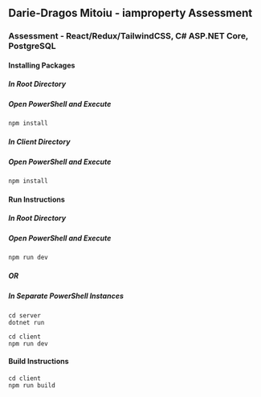 ## Darie-Dragos Mitoiu - iamproperty Assessment

### Assessment - React/Redux/TailwindCSS, C# ASP.NET Core, PostgreSQL

#### Installing Packages

##### In Root Directory

##### Open PowerShell and Execute

```bash
npm install
```

##### In Client Directory

##### Open PowerShell and Execute

```bash
npm install
```

#### Run Instructions

##### In Root Directory

##### Open PowerShell and Execute

```bash
npm run dev
```

##### OR

##### In Separate PowerShell Instances

```
cd server
dotnet run

cd client
npm run dev
```

#### Build Instructions

```
cd client
npm run build
```